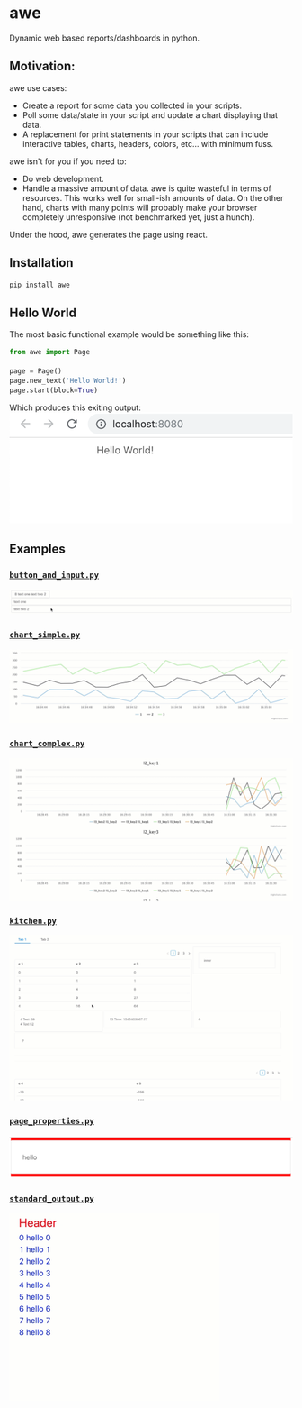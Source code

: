 # awe

Dynamic web based reports/dashboards in python.

## Motivation:

awe use cases:
- Create a report for some data you collected in your scripts.
- Poll some data/state in your script and update a chart displaying that data.
- A replacement for print statements in your scripts that can include 
  interactive tables, charts, headers, colors, etc... with minimum fuss.

awe isn't for you if you need to:
- Do web development.
- Handle a massive amount of data. awe is quite wasteful in terms of resources. This works
  well for small-ish amounts of data. On the other hand, charts with many points will
  probably make your browser completely unresponsive (not benchmarked yet, just a hunch).

Under the hood, awe generates the page using react.

## Installation
```bash
pip install awe
```

## Hello World
The most basic functional example would be something like this:
```python
from awe import Page

page = Page()
page.new_text('Hello World!')
page.start(block=True)
```

Which produces this exiting output:
![image](docs/images/hello_world.png)


## Examples

### [`button_and_input.py`](examples/button_and_input.py)
![image](docs/images/button_and_input.gif)

### [`chart_simple.py`](examples/chart_simple.py)
![image](docs/images/chart_simple.gif)

### [`chart_complex.py`](examples/chart_complex.py)
![image](docs/images/chart_complex.gif)

### [`kitchen.py`](examples/kitchen.py)
![image](docs/images/kitchen.gif)

### [`page_properties.py`](examples/page_properties.py)
![image](docs/images/page_properties.png)

### [`standard_output.py`](examples/standard_output.py)
![image](docs/images/standard_output.gif)
